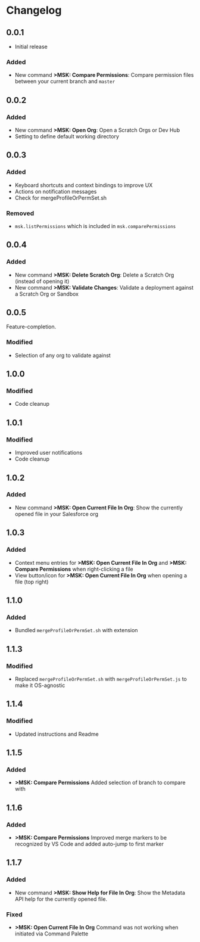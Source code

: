 # Changelog

## 0.0.1

- Initial release

### Added

- New command **>MSK: Compare Permissions**: Compare permission files between your current branch and `master`

## 0.0.2

### Added

- New command **>MSK: Open Org**: Open a Scratch Orgs or Dev Hub
- Setting to define default working directory

## 0.0.3

### Added

- Keyboard shortcuts and context bindings to improve UX
- Actions on notification messages
- Check for mergeProfileOrPermSet.sh

### Removed

- `msk.listPermissions` which is included in `msk.comparePermissions`

## 0.0.4

### Added

- New command **>MSK: Delete Scratch Org**: Delete a Scratch Org (instead of opening it)
- New command **>MSK: Validate Changes**: Validate a deployment against a Scratch Org or Sandbox

## 0.0.5

Feature-completion.

### Modified

- Selection of any org to validate against

## 1.0.0

### Modified

- Code cleanup

## 1.0.1

### Modified

- Improved user notifications
- Code cleanup

## 1.0.2

### Added

- New command **>MSK: Open Current File In Org**: Show the currently opened file in your Salesforce org

## 1.0.3

### Added

- Context menu entries for **>MSK: Open Current File In Org** and **>MSK: Compare Permissions** when right-clicking a file
- View button/icon for **>MSK: Open Current File In Org** when opening a file (top right)

## 1.1.0

### Added

- Bundled `mergeProfileOrPermSet.sh` with extension

## 1.1.3

### Modified

- Replaced `mergeProfileOrPermSet.sh` with `mergeProfileOrPermSet.js` to make it OS-agnostic

## 1.1.4

### Modified

- Updated instructions and Readme

## 1.1.5

### Added

- **>MSK: Compare Permissions** Added selection of branch to compare with

## 1.1.6

### Added

- **>MSK: Compare Permissions** Improved merge markers to be recognized by VS Code and added auto-jump to first marker

## 1.1.7

### Added

- New command **>MSK: Show Help for File In Org**: Show the Metadata API help for the currently opened file.

### Fixed

- **>MSK: Open Current File In Org** Command was not working when initiated via Command Palette

